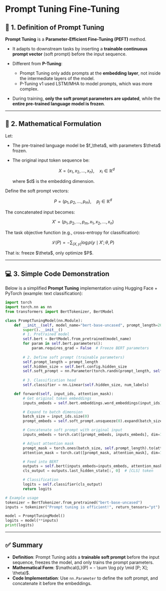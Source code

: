 

# Prompt Tuning Fine-Tuning

## 📖 1. Definition of Prompt Tuning

**Prompt Tuning** is a **Parameter-Efficient Fine-Tuning (PEFT)** method.

* It adapts to downstream tasks by inserting a **trainable continuous prompt vector** (soft prompt) before the input sequence.
* Different from **P-Tuning**:

  * Prompt Tuning only adds prompts at the **embedding layer**, not inside the intermediate layers of the model.
  * P-Tuning v1 used LSTM/MHA to model prompts, which was more complex.
* During training, **only the soft prompt parameters are updated**, while the **entire pre-trained language model is frozen**.

---

## 🔢 2. Mathematical Formulation

Let:

* The pre-trained language model be \$f\_\theta\$, with parameters \$\theta\$ frozen.
* The original input token sequence be:

  $$
  X = (x_1, x_2, \dots, x_n), \quad x_i \in \mathbb{R}^d
  $$

  where \$d\$ is the embedding dimension.

Define the soft prompt vectors:

$$
P = (p_1, p_2, \dots, p_m), \quad p_j \in \mathbb{R}^d
$$

The concatenated input becomes:

$$
X' = (p_1, p_2, \dots, p_m, x_1, x_2, \dots, x_n)
$$

The task objective function (e.g., cross-entropy for classification):

$$
\mathcal{L}(P) = - \sum_{(X, y)} \log p(y \mid X'; \theta, P)
$$

That is: freeze \$\theta\$, only optimize \$P\$.

---

## 💻 3. Simple Code Demonstration

Below is a simplified **Prompt Tuning** implementation using Hugging Face + PyTorch (example: text classification):

```python
import torch
import torch.nn as nn
from transformers import BertTokenizer, BertModel

class PromptTuningModel(nn.Module):
    def __init__(self, model_name="bert-base-uncased", prompt_length=20, num_labels=2):
        super().__init__()
        # 1. Pretrained model
        self.bert = BertModel.from_pretrained(model_name)
        for param in self.bert.parameters():
            param.requires_grad = False  # Freeze BERT parameters
        
        # 2. Define soft prompt (trainable parameters)
        self.prompt_length = prompt_length
        self.hidden_size = self.bert.config.hidden_size
        self.soft_prompt = nn.Parameter(torch.randn(prompt_length, self.hidden_size))
        
        # 3. Classification head
        self.classifier = nn.Linear(self.hidden_size, num_labels)

    def forward(self, input_ids, attention_mask):
        # Get original token embeddings
        inputs_embeds = self.bert.embeddings.word_embeddings(input_ids)

        # Expand to batch dimension
        batch_size = input_ids.size(0)
        prompt_embeds = self.soft_prompt.unsqueeze(0).expand(batch_size, -1, -1)

        # Concatenate soft prompt with original input
        inputs_embeds = torch.cat([prompt_embeds, inputs_embeds], dim=1)

        # Adjust attention mask
        prompt_mask = torch.ones(batch_size, self.prompt_length).to(attention_mask.device)
        attention_mask = torch.cat([prompt_mask, attention_mask], dim=1)

        # Feed into BERT
        outputs = self.bert(inputs_embeds=inputs_embeds, attention_mask=attention_mask)
        cls_output = outputs.last_hidden_state[:, 0]  # [CLS] token

        # Classification
        logits = self.classifier(cls_output)
        return logits

# Example usage
tokenizer = BertTokenizer.from_pretrained("bert-base-uncased")
inputs = tokenizer("Prompt tuning is efficient!", return_tensors="pt")

model = PromptTuningModel()
logits = model(**inputs)
print(logits)
```

---

## ✅ Summary

* **Definition**: Prompt Tuning adds a **trainable soft prompt** before the input sequence, freezes the model, and only trains the prompt parameters.
* **Mathematical Form**: \$\mathcal{L}(P) = - \sum \log p(y \mid \[P; X]; \theta)\$.
* **Code Implementation**: Use `nn.Parameter` to define the soft prompt, and concatenate it before the embeddings.


